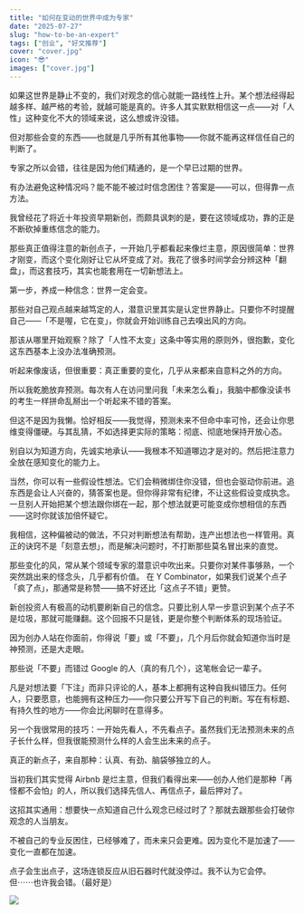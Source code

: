 ```yaml
---
title: "如何在变动的世界中成为专家"
date: "2025-07-27"
slug: "how-to-be-an-expert"
tags: ["创业", "好文推荐"]
cover: "cover.jpg"
icon: "😎"
images: ["cover.jpg"]
---
```

如果这世界是静止不变的，我们对观念的信心就能一路线性上升。某个想法经得起越多样、越严格的考验，就越可能是真的。许多人其实默默相信这一点——对「人性」这种变化不大的领域来说，这么想或许没错。



但对那些会变的东西——也就是几乎所有其他事物——你就不能再这样信任自己的判断了。



专家之所以会错，往往是因为他们精通的，是一个早已过期的世界。



有办法避免这种情况吗？能不能不被过时信念困住？答案是——可以，但得靠一点方法。



我曾经花了将近十年投资早期新创，而颇具讽刺的是，要在这领域成功，靠的正是不断砍掉重练信念的能力。



那些真正值得注意的新创点子，一开始几乎都看起来像烂主意，原因很简单：世界才刚变，而这个变化刚好让它从坏变成了对。我花了很多时间学会分辨这种「翻盘」，而这套技巧，其实也能套用在一切新想法上。



第一步，养成一种信念：世界一定会变。



那些对自己观点越来越笃定的人，潜意识里其实是认定世界静止。只要你不时提醒自己——「不是喔，它在变」，你就会开始训练自己去嗅出风的方向。



那该从哪里开始观察？除了「人性不太变」这条中等实用的原则外，很抱歉，变化这东西基本上没办法准确预测。



听起来像废话，但很重要：真正重要的变化，几乎从来都来自意料之外的方向。



所以我乾脆放弃预测。每次有人在访问里问我「未来怎么看」，我脑中都像没读书的考生一样拼命乱掰出一个听起来不错的答案。



但这不是因为我懒。恰好相反——我觉得，预测未来不但命中率可怜，还会让你思维变得僵硬。与其乱猜，不如选择更实际的策略：彻底、彻底地保持开放心态。



别自以为知道方向，先诚实地承认——我根本不知道哪边才是对的。然后把注意力全放在感知变化的能力上。



当然，你可以有一些假设性想法。它们会稍微绑住你没错，但也会驱动你前进。追东西是会让人兴奋的，猜答案也是。但你得非常有纪律，不让这些假设变成执念。
一旦别人开始把某个想法跟你绑在一起，那个想法就更可能变成你想相信的东西——这时你就该加倍怀疑它。



我相信，这种偏被动的做法，不只对判断想法有帮助，连产出想法也一样管用。真正的诀窍不是「刻意去想」，而是解决问题时，不打断那些莫名冒出来的直觉。



那些变化的风，常从某个领域专家的潜意识中吹出来。只要你对某件事够熟，一个突然跳出来的怪念头，几乎都有价值。
在 Y Combinator，如果我们说某个点子「疯了点」，那通常是称赞——搞不好还比「这点子不错」更赞。



新创投资人有极高的动机要刷新自己的信念。只要比别人早一步意识到某个点子不是垃圾，那就可能赚翻。这个回报不只是钱，更是你整个判断体系的现场验证。



因为创办人站在你面前，你得说「要」或「不要」，几个月后你就会知道你当时是神预测，还是大走眼。



那些说「不要」而错过 Google 的人（真的有几个），这笔帐会记一辈子。



凡是对想法要「下注」而非只评论的人，基本上都拥有这种自我纠错压力。任何人，只要愿意，也能拥有这种压力——你只要公开写下自己的判断。写在有标题、有持久性的地方——你会比闲聊时在意得多。



另一个我很常用的技巧：一开始先看人，不先看点子。虽然我们无法预测未来的点子长什么样，但我很能预测什么样的人会生出未来的点子。



真正的新点子，来自那种：认真、有劲、脑袋够独立的人。



当初我们其实觉得 Airbnb 是烂主意，但我们看得出来——创办人他们是那种「再怪都不会怕」的人，所以我们选择先信人、再信点子，最后押对了。



这招其实通用：想要快一点知道自己什么观念已经过时了？那就去跟那些会打破你观念的人当朋友。



不被自己的专业反困住，已经够难了，而未来只会更难。因为变化不是加速了——变化一直都在加速。



点子会生出点子，这场连锁反应从旧石器时代就没停过。我不认为它会停。
但⋯⋯也许我会错。（最好是）




![](https://prod-files-secure.s3.us-west-2.amazonaws.com/112d0858-5090-4d34-a606-b75eb8d65fd2/46476355-9cf3-4e99-9b7a-3531bc426380/1000202064.png?X-Amz-Algorithm=AWS4-HMAC-SHA256&X-Amz-Content-Sha256=UNSIGNED-PAYLOAD&X-Amz-Credential=ASIAZI2LB4667BCD7ZRL%2F20250903%2Fus-west-2%2Fs3%2Faws4_request&X-Amz-Date=20250903T203208Z&X-Amz-Expires=3600&X-Amz-Security-Token=IQoJb3JpZ2luX2VjEOT%2F%2F%2F%2F%2F%2F%2F%2F%2F%2FwEaCXVzLXdlc3QtMiJIMEYCIQDh%2Fkz6eybROn%2Bw1IawxHu9nqTydbvqq4zZAQX0V0P0zgIhAIqQ1LL8IyPGT%2FQ0HHDLEA8YWQGNhu1SZQJbHfT2Ac5lKv8DCE0QABoMNjM3NDIzMTgzODA1IgzkaHr%2BA2h7WgoOAhgq3ANSHwxe1aMQ202Tus%2BN4BXSFzH4vcL1GOYUYWpJyg1MKD1hQZ8rD5Ckr0cHUtPu3%2BsJV3ny2KkNoipMW3swZXY4lTRhNgq0BXOuk40dzPMyZTDX7Vj%2FdMUJs1%2FVJzvs0Uehiz0oTI7gIxOiYWKEIR5pTnI3Tj4VqpTFBqB8P5V5YZdeob5r6bSLjRfBxydcPQPKGfe81IBIvU9JfI%2FkdBFNXn2h9cbuEh%2B%2BDJMOhN9hf7IvddYfLyALcmsJXceJbHyeBuOB8bEqc%2FAzjgGmmiXhvF3acdalY5eDujwOtQqvfxsHfH50qnVqPK2%2BWdIF3y3UXehgnVaJRXWZgKAoCLkz%2FTi775Tlf%2F%2BNg97LVr92b00gnCUoStKd3mEgp2NKbIFcKQmdhAN0dZab8xLFpPPT%2BxPgsXWBbmaeER0HMsJEHlayIQysDHzqVXuEk30klg6eReB%2Bwv5SqIbPZyGb36nWXNTA5p9Ya53scpLyItWDKazQbp4AknvgrwEWSpY7QRJ94mmet35VU3nXomgR%2F39uXefgshK9fI42na8KmoEKeJN3uK%2BlWJXJHOZJ%2FbegZnOr11gJGuKJrKN%2BDmjLMCf5yoWw9ZI2yfcse%2FIVur0eyGpvbek5VZX2GgUdEjDYteLFBjqkAalzOCIc02jkaOE28%2BHMynGU2rXuzrEJkWgvWLA4CSXGM4RS2nZmkxuRIEFdfCY1DGsOzrIEeqGtIKdFlOfwt0lbdaHlZljICnJ1cBW32p3Evs7NA6S1PjG2FtWSzMM87rtpZHWtGD84s0oNuiu%2BVFGth%2B0erOyg8aMM1re1ZP4kz%2Bix0gJ4kxKN0TTUeryetb65GEv2ZLHNKL3X5R%2FY1AOzZYRD&X-Amz-Signature=5f0f2aa4b363458631b9b94505ad67955e0f18651f8c7d8291b7becc4776548f&X-Amz-SignedHeaders=host&x-amz-checksum-mode=ENABLED&x-id=GetObject)

